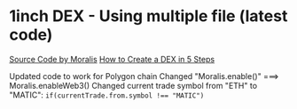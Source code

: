 # 1inch DEX - Using multiple file (latest code)

[Source Code by Moralis](https://github.com/MoralisWeb3/demo-apps/tree/6fdf394f69262866318d4708975e772805cd738e/dex-tutorial)
[How to Create a DEX in 5 Steps](https://moralis.io/how-to-create-a-dex-in-5-steps/)


Updated code to work for Polygon chain
Changed "Moralis.enable()" ===> Moralis.enableWeb3()
Changed current trade symbol from "ETH" to "MATIC": `if(currentTrade.from.symbol !== "MATIC")`
